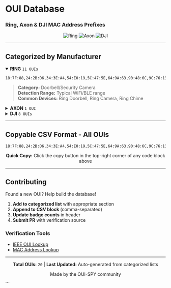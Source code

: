 
# OUI Database
### Ring, Axon & DJI MAC Address Prefixes

<div align="center">

![Ring](https://img.shields.io/badge/RING-11_OUIs-00A4EF?style=for-the-badge&logo=ring&logoColor=white)
![Axon](https://img.shields.io/badge/AXON-1_OUI-FFD700?style=for-the-badge)
![DJI](https://img.shields.io/badge/DJI-8_OUIs-FF3C00?style=for-the-badge&logo=dji&logoColor=white)

</div>

---

## Categorized by Manufacturer

<details open>
<summary><b>RING</b> <code>11 OUIs</code></summary>

```
18:7F:88,24:2B:D6,34:3E:A4,54:E0:19,5C:47:5E,64:9A:63,90:48:6C,9C:76:13,AC:9F:C3,C4:DB:AD,CC:3B:FB
```

> **Category:** Doorbell/Security Camera  
> **Detection Range:** Typical WiFi/BLE range  
> **Common Devices:** Ring Doorbell, Ring Camera, Ring Chime

</details>

<details>
<summary><b>AXON</b> <code>1 OUI</code></summary>

```
00:25:DF
```

> **Category:** Body Camera / Law Enforcement  
> **Detection Range:** Short-range BLE/WiFi  
> **Common Devices:** Axon Body Camera, Axon Fleet

</details>

<details>
<summary><b>DJI</b> <code>8 OUIs</code></summary>

```
0C:9A:E6,8C:58:23,04:A8:5A,58:B8:58,E4:7A:2C,60:60:1F,48:1C:B9,34:D2:62
```

> **Category:** Consumer & Commercial Drones  
> **Detection Range:** WiFi/OcuSync up to several km  
> **Common Devices:** Mavic, Phantom, Inspire, Mini series

</details>

---

## Copyable CSV Format - All OUIs

```csv
18:7F:88,24:2B:D6,34:3E:A4,54:E0:19,5C:47:5E,64:9A:63,90:48:6C,9C:76:13,AC:9F:C3,C4:DB:AD,CC:3B:FB,00:25:DF,0C:9A:E6,8C:58:23,04:A8:5A,58:B8:58,E4:7A:2C,60:60:1F,48:1C:B9,34:D2:62
```

<div align="center">

**Quick Copy:** Click the copy button in the top-right corner of any code block above

</div>

---

## Contributing

Found a new OUI? Help build the database!

1. **Add to categorized list** with appropriate section
2. **Append to CSV block** (comma-separated)
3. **Update badge counts** in header
4. **Submit PR** with verification source

### Verification Tools
- [IEEE OUI Lookup](https://standards.ieee.org/products-services/regauth/oui/index.html)
- [MAC Address Lookup](https://macaddress.io/)

---

<div align="center">

**Total OUIs:** `20` | **Last Updated:** Auto-generated from categorized lists

Made by the OUI-SPY community

</div>
```
